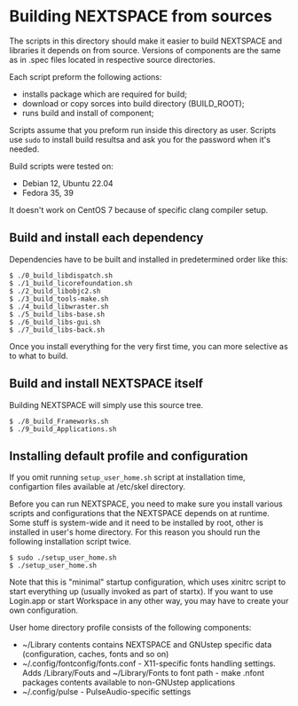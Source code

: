 # Building NEXTSPACE from sources

The scripts in this directory should make it easier to build NEXTSPACE and libraries it depends on from source. 
Versions of components are the same as in .spec files located in respective source directories.

Each script preform the following actions:
- installs package which are required for build;
- download or copy sorces into build directory (BUILD_ROOT);
- runs build and install of component;

Scripts assume that you preform run inside this directory as user. Scripts use `sudo` to install build resultsa and ask you for the password when it's needed.

Build scripts were tested on:
- Debian 12, Ubuntu 22.04
- Fedora 35, 39

It doesn't work on CentOS 7 because of specific clang compiler setup.

## Build and install each dependency

Dependencies have to be built and installed in predetermined order like this:
```
$ ./0_build_libdispatch.sh
$ ./1_build_licorefoundation.sh
$ ./2_build_libobjc2.sh
$ ./3_build_tools-make.sh
$ ./4_build_libwraster.sh
$ ./5_build_libs-base.sh
$ ./6_build_libs-gui.sh
$ ./7_build_libs-back.sh
```
Once you install everything for the very first time, you can more selective as to what to build.

## Build and install NEXTSPACE itself

Building NEXTSPACE will simply use this source tree.
```
$ ./8_build_Frameworks.sh
$ ./9_build_Applications.sh
```

## Installing default profile and configuration

If you omit running `setup_user_home.sh` script at installation time, configartion files available at /etc/skel directory.

Before you can run NEXTSPACE, you need to make sure you install various scripts and configurations that the NEXTSPACE depends on at runtime. Some stuff is system-wide and it need to be installed by root, other is installed in user's home directory. For this reason you should run the following installation script twice. 
```
$ sudo ./setup_user_home.sh
$ ./setup_user_home.sh
```
Note that this is "minimal" startup configuration, which uses xinitrc script to start everything up (usually invoked as part of startx). If you want to use Login.app or start Workspace in any other way, you may have to create your own configuration.

User home directory profile consists of the following components:
- ~/Library contents contains NEXTSPACE and GNUstep specific data (configuration, caches, fonts and so on)
- ~/.config/fontconfig/fonts.conf - X11-specific fonts handling settings. Adds /Library/Fouts and ~/Library/Fonts to font path - make .nfont packages contents available to non-GNUstep applications
- ~/.config/pulse - PulseAudio-specific settings
